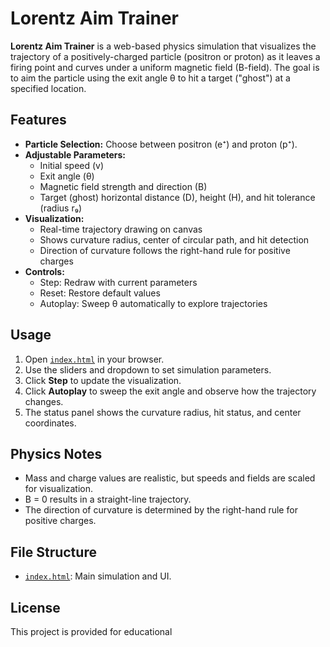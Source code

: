 # Lorentz Aim Trainer

**Lorentz Aim Trainer** is a web-based physics simulation that visualizes the trajectory of a positively-charged particle (positron or proton) as it leaves a firing point and curves under a uniform magnetic field (B-field). The goal is to aim the particle using the exit angle θ to hit a target ("ghost") at a specified location.

## Features

- **Particle Selection:** Choose between positron (e⁺) and proton (p⁺).
- **Adjustable Parameters:** 
  - Initial speed (v)
  - Exit angle (θ)
  - Magnetic field strength and direction (B)
  - Target (ghost) horizontal distance (D), height (H), and hit tolerance (radius r₉)
- **Visualization:** 
  - Real-time trajectory drawing on canvas
  - Shows curvature radius, center of circular path, and hit detection
  - Direction of curvature follows the right-hand rule for positive charges
- **Controls:** 
  - Step: Redraw with current parameters
  - Reset: Restore default values
  - Autoplay: Sweep θ automatically to explore trajectories

## Usage

1. Open [`index.html`](index.html) in your browser.
2. Use the sliders and dropdown to set simulation parameters.
3. Click **Step** to update the visualization.
4. Click **Autoplay** to sweep the exit angle and observe how the trajectory changes.
5. The status panel shows the curvature radius, hit status, and center coordinates.

## Physics Notes

- Mass and charge values are realistic, but speeds and fields are scaled for visualization.
- B = 0 results in a straight-line trajectory.
- The direction of curvature is determined by the right-hand rule for positive charges.

## File Structure

- [`index.html`](index.html): Main simulation and UI.

## License

This project is provided for educational